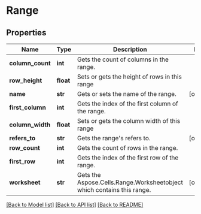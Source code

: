 # Range

## Properties
Name | Type | Description | Notes
------------ | ------------- | ------------- | -------------
**column_count** | **int** | Gets the count of columns in the range. | 
**row_height** | **float** | Sets or gets the height of rows in this range | 
**name** | **str** | Gets or sets the name of the range. | [optional] 
**first_column** | **int** | Gets the index of the first column of the range. | 
**column_width** | **float** | Sets or gets the column width of this range | 
**refers_to** | **str** | Gets the range&#39;s refers to. | [optional] 
**row_count** | **int** | Gets the count of rows in the range. | 
**first_row** | **int** | Gets the index of the first row of the range. | 
**worksheet** | **str** | Gets the Aspose.Cells.Range.Worksheetobject which contains this range. | [optional] 

[[Back to Model list]](../README.md#documentation-for-models) [[Back to API list]](../README.md#documentation-for-api-endpoints) [[Back to README]](../README.md)


